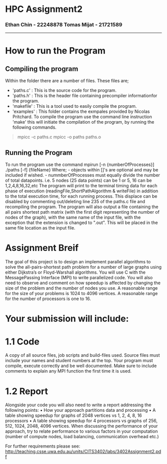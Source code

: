 # HPC Assignment2
### Ethan Chin - 22248878     Tomas Mijat - 21721589
-------------------------------------------------
#   How to run the Program

## Compiling the program

Within the folder there are a number of files. These files are;
- 'paths.c' : This is the source code for the program.
- 'paths.h' : This is the header file containing precompiler informationfor the program.
- 'makefile' : This is a tool used to easily compile the program. 
- 'examples' : This folder contains the exmpales provided by Nicolas Pritchard. 
 To compile the program use the command line instruction 'make' this will initiate the
compilation of the program, by running the following commands.
> mpicc -c paths.c
> mpicc -o paths paths.o

## Running the Program

To run the program use the command mpirun [-n {numberOfProcesses}] ./paths [-f] {fileName}
Where;  - objects within []'s are optional and may be included if wished.
        - nummberOfProcesses must equally divide the number of total datapoints. i.e. 5 nodes (25 data points) can be 1 or 5, 16 can be 1,2,4,8,16,32,etc
The program will print to the terminal timing data for each phase of execution (readingFile,ShortPathAlgorithm & writeFile) in addition to the total execution time, for each running process. This displace can be disabled by commenting out/deleting line 235 of the paths.c file and recompiling the program.
The program will also output a file containing the all pairs shortest path matrix (with the first digit representing the number of nodes of the graph), with the same name of the input file, with the exception that the extension is changed to ".out". This will be placed in the same file location as the input file. 


# Assignment Breif

The goal of this project is to design an implement parallel algorithms to solve
the all-pairs-shortest path problem for a number of large graphs using either
Dijkstra’s or Floyd-Warshall algorithms. You will use C with the MessagePassing Interface (MPI) to write parallelized code. You will also need to observe
and comment on how speedup is affected by changing the size of the problem and
the number of nodes you use. A reasonable range for the size of your problems
is 1024 to 4096 vertices. A reasonable range for the number of processors is one
to 16.

# Your submission will include:

# 1.1 Code
A copy of all source files, job scripts and build-files used. Source files must include your names and student numbers at the top. Your program must compile,
execute correctly and be well documented. Make sure to include comments to
explain any MPI function the first time it is used.

# 1.2 Report
Alongside your code you will also need to write a report addressing the following
points:
• How your approach partitions data and processing
• A table showing speedup for graphs of 2048 vertices vs 1, 2, 4, 8, 16 processors
• A table showing speedup for 4 processors vs graphs of 256, 512, 1024, 2048, 4096
vertices.
When discussing the performance of your approach, try to relate performance to
various factors in your computation (number of compute nodes, load balancing,
communication overhead etc.)

For further requirements please see:
http://teaching.csse.uwa.edu.au/units/CITS3402/labs/3402Assignment2.pdf
